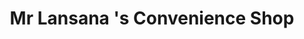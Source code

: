 ---
title: "Mr Lansana 's Convenience Shop"
url: /buedu/mr-lansana-s-convenience-shop/
shop: Lebensmittel
---